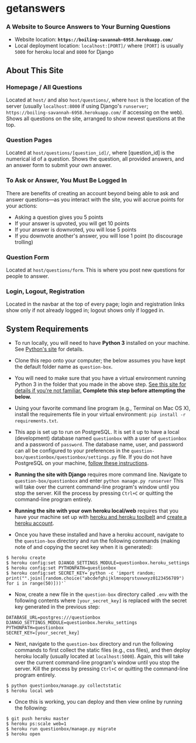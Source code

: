 # get**answers**

### A Website to Source Answers to Your Burning Questions

* Website location: **`https://boiling-savannah-6958.herokuapp.com/`**
* Local deployment location: `localhost:[PORT]/` where `[PORT]` is usually `5000` for heroku local and `8000` for Django

## About This Site

### Homepage / All Questions
Located at `host/` and also `host/questions/`, where `host` is the location of the server (usually `localhost:8000` if using Django's `runserver`; `https://boiling-savannah-6958.herokuapp.com/` if accessing on the web). Shows all questions on the site, arranged to show newest questions at the top.

### Question Pages
Located at `host/questions/[question_id]/`, where [question_id] is the numerical id of a question. Shows the question, all provided answers, and an answer form to submit your own answer.

### To Ask or Answer, You Must Be Logged In
There are benefits of creating an account beyond being able to ask and answer questions—as you interact with the site, you will accrue points for your actions:
 * Asking a question gives you 5 points
 * If your answer is upvoted, you will get 10 points
 * If your answer is downvoted, you will lose 5 points
 * If you downvote another's answer, you will lose 1 point (to discourage trolling)

### Question Form
Located at `host/questions/form`. This is where you post new questions for people to answer.

### Login, Logout, Registration
Located in the navbar at the top of every page; login and registration links show only if not already logged in; logout shows only if logged in.


<!--
### Profile Pages
Located at `host/profiles/[profile_id]`, where `profile_id` is the numerical id of the profile. These are more easily accessed through the interface by clicking on a person's name or, for logged in users, view their own page by clicking on their name on the navbar.
-->

## System Requirements

* To run locally, you will need to have **Python&nbsp;3** installed on your machine. See [Python's site](https://www.python.org/) for details.

* Clone this repo onto your computer; the below assumes you have kept the default folder name as `question-box`.

* You will need to make sure that you have a virtual environment running Python&nbsp;3 in the folder that you made in the above step. [See this site for details if you're not familiar.](http://docs.python-guide.org/en/latest/dev/virtualenvs/) **Complete this step before attempting the below.**

* Using your favorite command line program (e.g., Terminal on Mac&nbsp;OS&nbsp;X), install the requirements file in your virtual environment: `pip install -r requirements.txt`.

* This app is set up to run on PostgreSQL. It is set it up to have a local (development) database named `questionbox` with a user of `questionbox` and a password of `password`. The database name, user, and password can all be configured to your preferences in the `question-box/questionbox/questionbox/settings.py` file. If you do not have PostgreSQL on your machine, [follow these instructions](https://github.com/tiyd-python-2015-08/course-resources/blob/master/week7/PostgreSQL-and-Django.md).

* **Running the site with Django** requires more command line. Navigate to `question-box/questionbox` and enter `python manage.py runserver` This will take over the current command-line program's window until you stop the server. Kill the process by pressing `Ctrl+C` or quitting the command-line program entirely.

* **Running the site with your own heroku local/web** requires that you have your machine set up with [heroku and heroku toolbelt](https://devcenter.heroku.com/articles/getting-started-with-python#set-up) and [create a heroku account](https://signup.heroku.com/).
 * Once you have these installed and have a heroku account, navigate to the `question-box` directory and run the following commands (making note of and copying the secret key when it is generated):
 ```
 $ heroku create
 $ heroku config:set DJANGO_SETTINGS_MODULE=questionbox.heroku_settings
 $ heroku config:set PYTHONPATH=questionbox
 $ heroku config:set SECRET_KEY=`python -c 'import random; print("".join([random.choice("abcdefghijklmnopqrstuvwxyz0123456789") for i in range(50)]))'`
 ```

 * Now, create a new file in the `question-box` directory called `.env` with the following contents where `[your_secret_key]` is replaced with the secret key generated in the previous step:
 ```
 DATABASE_URL=postgres:///questionbox
 DJANGO_SETTINGS_MODULE=questionbox.heroku_settings
 PYTHONPATH=questionbox
 SECRET_KEY=[your_secret_key]
 ```

 * Next, navigate to the `question-box` directory and run the following commands to first collect the static files (e.g., css files), and then deploy heroku locally (usually located at `localhost:5000`). Again, this will take over the current command-line program's window until you stop the server. Kill the process by pressing `Ctrl+C` or quitting the command-line program entirely.
 ```
 $ python questionbox/manage.py collectstatic
 $ heroku local web
 ```

 * Once this is working, you can deploy and then view online by running the following:
 ```
 $ git push heroku master
 $ heroku ps:scale web=1
 $ heroku run questionbox/manage.py migrate
 $ heroku open
 ```
